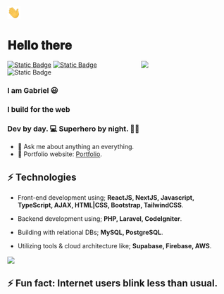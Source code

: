 <h1></h1>
<img src="https://raw.githubusercontent.com/ABSphreak/ABSphreak/master/gifs/Hi.gif" width="30px">
<h1> 𝐇𝐞𝐥𝐥𝐨 𝐭𝐡𝐞𝐫𝐞 </h1>

<img align='right' src='https://user-images.githubusercontent.com/5713670/87202985-820dcb80-c2b6-11ea-9f56-7ec461c497c3.gif' width='200"'>

[![Static Badge](https://img.shields.io/badge/_-%40orie__gabriel-black?style=flat-square&logo=x&link=https%3A%2F%2Fx.com%2Forie_gabriel)](https://x.com/orie_gabriel)
[![Static Badge](https://img.shields.io/badge/_-%40gabriel--orie-blue?style=flat-square&logo=linkedin&link=https%3A%2F%2Flinkedin.com%2Fin%2Forie-gabriel%2F)](https://linkedin.com/in/orie-gabriel/)
![Static Badge](https://img.shields.io/badge/_-%40gabu229-purple?style=flat-square&logo=discord&logoColor=fff&color=5865F2&link=https%3A%2F%2Fdiscord.com%2Fapp)
<!-- [![Static Badge](https://img.shields.io/badge/_-%40gabrielorie-acdc5c?style=flat-square&logo=linktree&logoColor=black&link=https%3A%2F%2Flinktr.ee%2Fgabrielorie)](https://linktr.ee/gabrielorie) -->


### I am Gabriel 😃
### I build for the web
### Dev by day. 💻 Superhero by night. 🐱‍👤

- 💬 Ask me about anything an everything.
- 🎯 Portfolio website: [Portfolio](https://gabrielorie.netlify.app).


## ⚡ Technologies
- Front-end development using; **ReactJS, NextJS, Javascript, TypeScript, AJAX, HTML|CSS, Bootstrap, TailwindCSS**.

- Backend development using; **PHP, Laravel, CodeIgniter**.

- Building with relational DBs; **MySQL, PostgreSQL**.

- Utilizing tools & cloud architecture like; **Supabase, Firebase, AWS**.


<a href="#" align="center">
    <img src="https://github-readme-stats.vercel.app/api/top-langs/?username=gabu229&layout=compact&langs_count=7" align="center" height="150" />
</a>
<!-- <a href="#" align="center">
    <img src="https://github-readme-stats.vercel.app/api?username=gabu229&show_icons=true&hide=stars,issues" align="center" height="150" />
</a> -->




## ⚡ Fun fact: Internet users blink less than usual.
